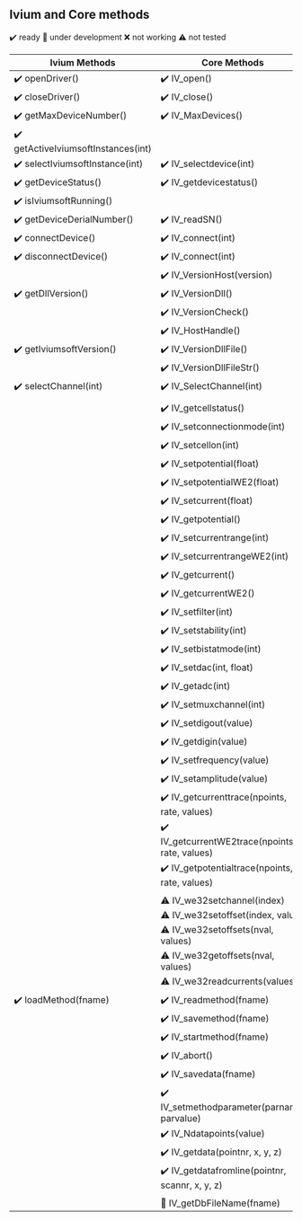 ## Ivium and Core methods

:heavy_check_mark: ready
:small_orange_diamond: under development
:x: not working
:warning: not tested

| Ivium Methods | Core Methods                                                                   |
| ------------- | ------------------------------------------------------------------------------ |
| :heavy_check_mark: openDriver()                    | :heavy_check_mark: IV_open()              |  
| :heavy_check_mark: closeDriver()                   | :heavy_check_mark: IV_close()             |
| :heavy_check_mark: getMaxDeviceNumber()            | :heavy_check_mark: IV_MaxDevices()        |
| :heavy_check_mark: getActiveIviumsoftInstances(int)|                                           |
| :heavy_check_mark: selectIviumsoftInstance(int)    | :heavy_check_mark: IV_selectdevice(int)   |
| :heavy_check_mark: getDeviceStatus()               | :heavy_check_mark: IV_getdevicestatus()   |
| :heavy_check_mark: isIviumsoftRunning()            |                                           |
| :heavy_check_mark: getDeviceDerialNumber()         | :heavy_check_mark: IV_readSN()            |
| :heavy_check_mark: connectDevice()                 | :heavy_check_mark: IV_connect(int)        |
| :heavy_check_mark: disconnectDevice()              | :heavy_check_mark: IV_connect(int)        |
|                                                    | :heavy_check_mark: IV_VersionHost(version)|
| :heavy_check_mark: getDllVersion()                 | :heavy_check_mark: IV_VersionDll()        |
|                                                    | :heavy_check_mark: IV_VersionCheck()      |
|                                                    | :heavy_check_mark: IV_HostHandle()        |
| :heavy_check_mark: getIviumsoftVersion()           | :heavy_check_mark: IV_VersionDllFile()    |
|                                                    | :heavy_check_mark: IV_VersionDllFileStr() |
| :heavy_check_mark: selectChannel(int)              | :heavy_check_mark: IV_SelectChannel(int)  |
|               |                                                                     |
|               | :heavy_check_mark: IV_getcellstatus()                           |
|               | :heavy_check_mark: IV_setconnectionmode(int)                        |
|               | :heavy_check_mark: IV_setcellon(int)                            |
|               | :heavy_check_mark: IV_setpotential(float)                       |
|               | :heavy_check_mark: IV_setpotentialWE2(float)                    |
|               | :heavy_check_mark: IV_setcurrent(float)                         |
|               | :heavy_check_mark: IV_getpotential()                            |
|               | :heavy_check_mark: IV_setcurrentrange(int)                      |
|               | :heavy_check_mark: IV_setcurrentrangeWE2(int)                   |
|               | :heavy_check_mark: IV_getcurrent()                              |
|               | :heavy_check_mark: IV_getcurrentWE2()                           |
|               | :heavy_check_mark: IV_setfilter(int)                            |
|               | :heavy_check_mark: IV_setstability(int)                         |
|               | :heavy_check_mark: IV_setbistatmode(int)                        |
|               | :heavy_check_mark: IV_setdac(int, float)                        |
|               | :heavy_check_mark: IV_getadc(int)                               |
|               | :heavy_check_mark: IV_setmuxchannel(int)                        |
|               | :heavy_check_mark: IV_setdigout(value)                          |
|               | :heavy_check_mark: IV_getdigin(value)                           |
|               | :heavy_check_mark: IV_setfrequency(value)                       |
|               | :heavy_check_mark: IV_setamplitude(value)                       |
|               | :heavy_check_mark: IV_getcurrenttrace(npoints, rate, values)    |
|               | :heavy_check_mark: IV_getcurrentWE2trace(npoints, rate, values) |
|               | :heavy_check_mark: IV_getpotentialtrace(npoints, rate, values)  |
|               |                                                                     |
|               | :warning: IV_we32setchannel(index)                     |
|               | :warning: IV_we32setoffset(index, value)               |
|               | :warning: IV_we32setoffsets(nval, values)              |
|               | :warning: IV_we32getoffsets(nval, values)              |
|               | :warning: IV_we32readcurrents(values)                  |
|               |                                                                     |
| :heavy_check_mark: loadMethod(fname) | :heavy_check_mark: IV_readmethod(fname)                             |
|               | :heavy_check_mark: IV_savemethod(fname)                             |
|               | :heavy_check_mark: IV_startmethod(fname)                            |
|               | :heavy_check_mark: IV_abort()                                       |
|               | :heavy_check_mark: IV_savedata(fname)                               |
|               | :heavy_check_mark: IV_setmethodparameter(parname, parvalue)         |
|               | :heavy_check_mark: IV_Ndatapoints(value)                            |
|               | :heavy_check_mark: IV_getdata(pointnr, x, y, z)                     |
|               | :heavy_check_mark: IV_getdatafromline(pointnr, scannr, x, y, z)     |
|               |                                                                     |
|               | :small_orange_diamond: IV_getDbFileName(fname)                      |
